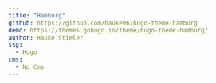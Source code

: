 ```yaml
---
title: "Hamburg"
github: https://github.com/hauke96/hugo-theme-hamburg
demo: https://themes.gohugo.io/theme/hugo-theme-hamburg/
author: Hauke Stieler
ssg:
  - Hugo
cms:
  - No Cms
---
```

